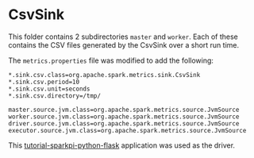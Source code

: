 # CsvSink

This folder contains 2 subdirectories `master` and `worker`. Each of these
contains the CSV files generated by the CsvSink over a short run time.

The `metrics.properties` file was modified to add the following:

```
*.sink.csv.class=org.apache.spark.metrics.sink.CsvSink
*.sink.csv.period=10
*.sink.csv.unit=seconds
*.sink.csv.directory=/tmp/

master.source.jvm.class=org.apache.spark.metrics.source.JvmSource
worker.source.jvm.class=org.apache.spark.metrics.source.JvmSource
driver.source.jvm.class=org.apache.spark.metrics.source.JvmSource
executor.source.jvm.class=org.apache.spark.metrics.source.JvmSource
```

This [tutorial-sparkpi-python-flask](https://github.com/radanalyticsio/tutorial-sparkpi-python-flask)
application was used as the driver.
